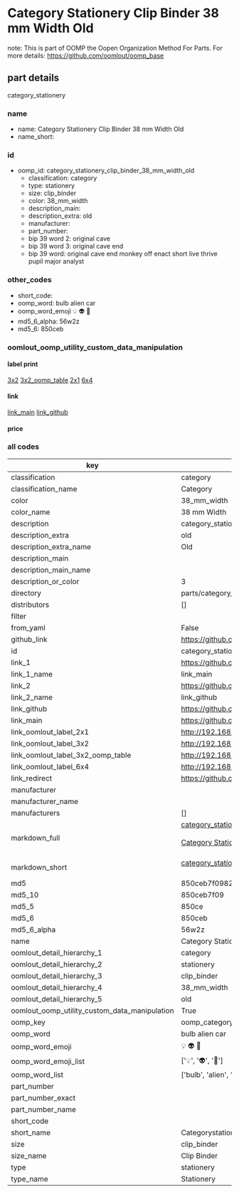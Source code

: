 # Category Stationery Clip Binder 38 mm Width Old  

note: This is part of OOMP the Oopen Organization Method For Parts. For more details: https://github.com/oomlout/oomp_base

##  part details
  



category_stationery



### name
* name: Category Stationery Clip Binder 38 mm Width Old
* name_short: 
### id
* oomp_id: category_stationery_clip_binder_38_mm_width_old
  * classification: category
  * type: stationery
  * size: clip_binder
  * color: 38_mm_width
  * description_main: 
  * description_extra: old
  * manufacturer: 
  * part_number: 
  * bip 39 word 2: original cave
  * bip 39 word 3: original cave end
  * bip 39 word: original cave end monkey off enact short live thrive pupil major analyst

### other_codes
* short_code: 
* oomp_word: bulb alien car
* oomp_word_emoji :bulb: :alien: :car:
* md5_6_alpha: 56w2z
* md5_6: 850ceb






### oomlout_oomp_utility_custom_data_manipulation
#### label print
[3x2](http://192.168.1.245:1112/?label=oomp%2056w2z)
[3x2_oomp_table](http://192.168.1.108:1112/?label=oomp%2056w2z)
[2x1](http://192.168.1.242:1112/?label=oomp%2056w2z)
[6x4](http://192.168.1.55:1112/?label=oomp%2056w2z)    

#### link

[link_main](https://github.com/oomlout/oomlout_oomp_version_1_messy/tree/main/parts/category_stationery_clip_binder_38_mm_width_old) [link_github](https://github.com/oomlout/oomlout_oomp_version_1_messy/tree/main/parts/category_stationery_clip_binder_38_mm_width_old)                             

#### price







### all codes 
| key | value |  
| --- | --- |  
| classification | category |  
| classification_name | Category |  
| color | 38_mm_width |  
| color_name | 38 mm Width |  
| description | category_stationery |  
| description_extra | old |  
| description_extra_name | Old |  
| description_main |  |  
| description_main_name |  |  
| description_or_color | 3  |  
| directory | parts/category_stationery_clip_binder_38_mm_width_old |  
| distributors | [] |  
| filter |  |  
| from_yaml | False |  
| github_link | https://github.com/oomlout/oomlout_oomp_part_src/tree/main/parts/category_stationery_clip_binder_38_mm_width_old |  
| id | category_stationery_clip_binder_38_mm_width_old |  
| link_1 | https://github.com/oomlout/oomlout_oomp_version_1_messy/tree/main/parts/category_stationery_clip_binder_38_mm_width_old |  
| link_1_name | link_main |  
| link_2 | https://github.com/oomlout/oomlout_oomp_version_1_messy/tree/main/parts/category_stationery_clip_binder_38_mm_width_old |  
| link_2_name | link_github |  
| link_github | https://github.com/oomlout/oomlout_oomp_version_1_messy/tree/main/parts/category_stationery_clip_binder_38_mm_width_old |  
| link_main | https://github.com/oomlout/oomlout_oomp_version_1_messy/tree/main/parts/category_stationery_clip_binder_38_mm_width_old |  
| link_oomlout_label_2x1 | http://192.168.1.242:1112/?label=oomp%2056w2z |  
| link_oomlout_label_3x2 | http://192.168.1.245:1112/?label=oomp%2056w2z |  
| link_oomlout_label_3x2_oomp_table | http://192.168.1.108:1112/?label=oomp%2056w2z |  
| link_oomlout_label_6x4 | http://192.168.1.55:1112/?label=oomp%2056w2z |  
| link_redirect | https://github.com/oomlout/oomlout_oomp_version_1_messy/tree/main/parts/category_stationery_clip_binder_38_mm_width_old |  
| manufacturer |  |  
| manufacturer_name |  |  
| manufacturers | [] |  
| markdown_full | [category_stationery_clip_binder_38_mm_width_old](none)<br>[](none)<br>[Category Stationery Clip Binder 38 Mm Width Old](none)<br><br> |  
| markdown_short | [category_stationery_clip_binder_38_mm_width_old](none)<br><br> |  
| md5 | 850ceb7f0982b8d925cca8f2930934e5 |  
| md5_10 | 850ceb7f09 |  
| md5_5 | 850ce |  
| md5_6 | 850ceb |  
| md5_6_alpha | 56w2z |  
| name | Category Stationery Clip Binder 38 mm Width Old |  
| oomlout_detail_hierarchy_1 | category |  
| oomlout_detail_hierarchy_2 | stationery |  
| oomlout_detail_hierarchy_3 | clip_binder |  
| oomlout_detail_hierarchy_4 | 38_mm_width |  
| oomlout_detail_hierarchy_5 | old |  
| oomlout_oomp_utility_custom_data_manipulation | True |  
| oomp_key | oomp_category_stationery_clip_binder_38_mm_width_old |  
| oomp_word | bulb alien car |  
| oomp_word_emoji | :bulb: :alien: :car: |  
| oomp_word_emoji_list | [':bulb:', ':alien:', ':car:'] |  
| oomp_word_list | ['bulb', 'alien', 'car'] |  
| part_number |  |  
| part_number_exact |  |  
| part_number_name |  |  
| short_code |  |  
| short_name | Categorystationery |  
| size | clip_binder |  
| size_name | Clip Binder |  
| type | stationery |  
| type_name | Stationery |  

